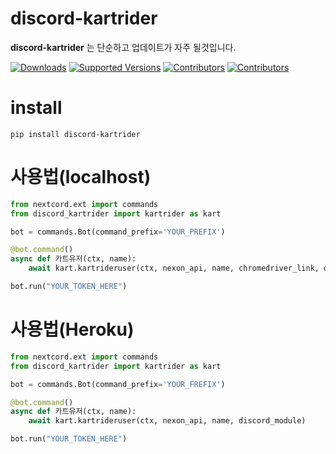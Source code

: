 # discord-kartrider

**discord-kartrider** 는 단순하고 업데이트가 자주 될것입니다.

[![Downloads](https://static.pepy.tech/badge/discord_kartrider/month)](https://pepy.tech/project/discord_kartrider)
[![Supported Versions](https://img.shields.io/pypi/pyversions/discord_kartrider.svg)](https://pypi.org/project/discord_kartrider)
[![Contributors](https://img.shields.io/github/contributors/chunjoonseo541/discord-kartrider.svg)](https://github.com/chunjoonseo541/discord-kartrider/graphs/contributors)
[![Contributors](https://img.shields.io/pypi/v/discord-kartrider)](https://pypi.org/project/discord_kartrider)

# install
```
pip install discord-kartrider
```

# 사용법(localhost)
```py
from nextcord.ext import commands
from discord_kartrider import kartrider as kart

bot = commands.Bot(command_prefix='YOUR_PREFIX')

@bot.command()
async def 카트유저(ctx, name):
    await kart.kartrideruser(ctx, nexon_api, name, chromedriver_link, discord_module)

bot.run("YOUR_TOKEN_HERE")
```

# 사용법(Heroku)
```python
from nextcord.ext import commands
from discord_kartrider import kartrider as kart

bot = commands.Bot(command_prefix='YOUR_FREFIX')

@bot.command()
async def 카트유저(ctx, name):
    await kart.kartrideruser(ctx, nexon_api, name, discord_module)

bot.run("YOUR_TOKEN_HERE")
```